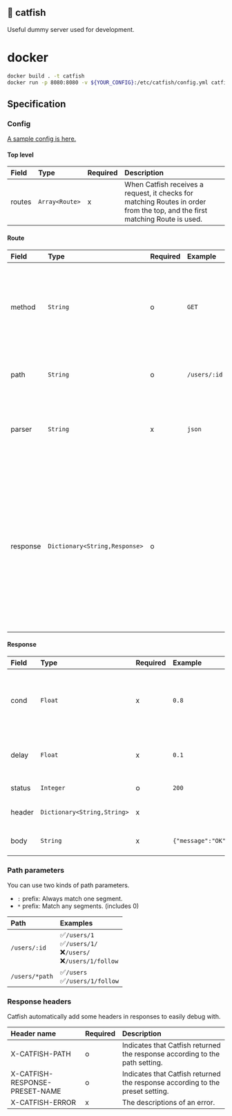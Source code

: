 🎣 catfish
-----
Useful dummy server used for development.

# docker

```bash
docker build . -t catfish
docker run -p 8080:8080 -v ${YOUR_CONFIG}:/etc/catfish/config.yml catfish
```

## Specification
### Config

[A sample config is here.](/bin/config.yml)

#### Top level

|Field|Type|Required|Description|
|:---|:---|:---|:---|
|routes|`Array<Route>`|x|When Catfish receives a request, it checks for matching Routes in order from the top, and the first matching Route is used.|

#### Route

|Field|Type|Required|Example|Description|
|:---|:---|:---|:---|:---|
|method|`String`|o|`GET`|HTTP method.<br>Allowed values are `GET`, `POST`, `PUT`, `DELETE` or `*`.<br>`*` means any HTTP method.|
|path|`String`|o|`/users/:id`|HTTP path. You can include path parameters.|
|parser|`String`|x|`json`|HTTP request body parser.<br>Allowed value is `json`.|
|response|`Dictionary<String,Response>`|o| |The key is used as the response preset name. (See also `X-CATFISH-RESPONSE-PRESET-NAME`)<br>When Catfish receives a request, it decides to whether to use the preset in order from the top. |

#### Response

|Field|Type|Required|Example|Description|
|:---|:---|:---|:---|:---|
|cond|`Float`|x|`0.8`|The probability that this preset will be used.(`[0.0, 1.0]`)|
|delay|`Float`|x|`0.1`|Delay time before response is returned. (sec)|
|status|`Integer`|o|`200`|HTTP Status code|
|header|`Dictionary<String,String>`|x| |HTTP response headers|
|body|`String`|x|`{"message":"OK"}`|HTTP response body|

### Path parameters

You can use two kinds of path parameters.

- `:` prefix: Always match one segment.
- `*` prefix: Match any segments. (includes 0)


|Path|Examples|
|:---|:---|
|`/users/:id`|✅`/users/1`<br>✅`/users/1/`<br>❌`/users/`<br>❌`/users/1/follow`|
|`/users/*path`|✅`/users`<br>✅`/users/1/follow`|


### Response headers

Catfish automatically add some headers in responses to easily debug with.

|Header name|Required|Description|
|:---|:---|:---|
|X-CATFISH-PATH|o|Indicates that Catfish returned the response according to the path setting.|
|X-CATFISH-RESPONSE-PRESET-NAME|o|Indicates that Catfish returned the response according to the preset setting.|
|X-CATFISH-ERROR|x|The descriptions of an error.|
